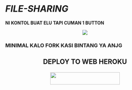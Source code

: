 # ***FILE-SHARING***
**NI KONTOL BUAT ELU TAPI CUMAN 1 BUTTON**

<p align="center">
  <img src="https://telegra.ph/file/0be7f54e3cfb5234102c6.jpg">
</p>

### **MINIMAL KALO FORK KASI BINTANG YA ANJG**

## <p align="center">DEPLOY TO WEB HEROKU</p>
<p align="center"><a href="https://heroku.com/deploy?template=https://github.com/supermanbot12/Reyy-XFsub-Bot2">
  <img src="https://img.shields.io/badge/Deploy%20To%20Web-yellow?style=flat&logo=heroku" width="220" height="38.45" /></a></p>

